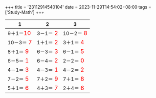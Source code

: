+++ 
title = '23112914540104' 
date = 2023-11-29T14:54:02+08:00 
tags = ['Study-Math'] 
+++ 

1 | 2 | 3 
-- | -- | -- 
9＋1＝<font color=red size=4>10</font> | 3－1＝<font color=red size=4> 2</font> | 10－2＝<font color=red size=4> 8</font> 
10－3＝<font color=red size=4> 7</font> | 1＋1＝<font color=red size=4> 2</font> | 3＋1＝<font color=red size=4> 4</font> 
8＋1＝<font color=red size=4> 9</font> | 6－3＝<font color=red size=4> 3</font> | 6－1＝<font color=red size=4> 5</font> 
6－5＝<font color=red size=4> 1</font> | 6－4＝<font color=red size=4> 2</font> | 2－2＝<font color=red size=4> 0</font> 
4－1＝<font color=red size=4> 3</font> | 4－3＝<font color=red size=4> 1</font> | 4－2＝<font color=red size=4> 2</font> 
7－2＝<font color=red size=4> 5</font> | 7＋2＝<font color=red size=4> 9</font> | 7＋1＝<font color=red size=4> 8</font> 
5＋1＝<font color=red size=4> 6</font> | 4＋3＝<font color=red size=4> 7</font> | 2＋4＝<font color=red size=4> 6</font> 

